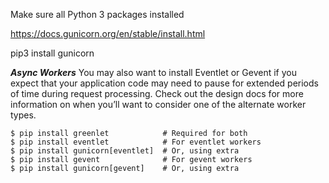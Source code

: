 Make sure all Python 3 packages installed

https://docs.gunicorn.org/en/stable/install.html


pip3 install gunicorn

***Async Workers***
You may also want to install Eventlet or Gevent if you expect that your application code may need to pause for extended periods of time during request processing. Check out the design docs for more information on when you’ll want to consider one of the alternate worker types.
```
$ pip install greenlet            # Required for both
$ pip install eventlet            # For eventlet workers
$ pip install gunicorn[eventlet]  # Or, using extra
$ pip install gevent              # For gevent workers
$ pip install gunicorn[gevent]    # Or, using extra
```
